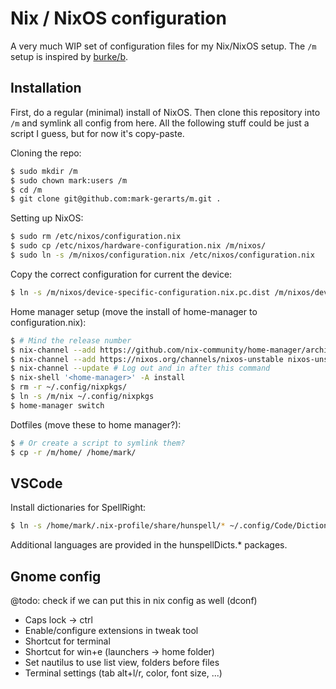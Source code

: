 # Nix / NixOS configuration

A very much WIP set of configuration files for my Nix/NixOS setup. The `/m`
setup is inspired by [burke/b](https://github.com/burke/b).

## Installation

First, do a regular (minimal) install of NixOS. Then clone this repository into
`/m` and symlink all config from here. All the following stuff could be just a
script I guess, but for now it's copy-paste.

Cloning the repo:

```bash
$ sudo mkdir /m
$ sudo chown mark:users /m
$ cd /m
$ git clone git@github.com:mark-gerarts/m.git .
```

Setting up NixOS:

```bash
$ sudo rm /etc/nixos/configuration.nix
$ sudo cp /etc/nixos/hardware-configuration.nix /m/nixos/
$ sudo ln -s /m/nixos/configuration.nix /etc/nixos/configuration.nix
```

Copy the correct configuration for current the device:

```bash
$ ln -s /m/nixos/device-specific-configuration.nix.pc.dist /m/nixos/device-specific-configuration.nix
```

Home manager setup (move the install of home-manager to configuration.nix):

```bash
$ # Mind the release number
$ nix-channel --add https://github.com/nix-community/home-manager/archive/release-20.09.tar.gz home-manager
$ nix-channel --add https://nixos.org/channels/nixos-unstable nixos-unstable # For some specific packages from unstable
$ nix-channel --update # Log out and in after this command
$ nix-shell '<home-manager>' -A install
$ rm -r ~/.config/nixpkgs/
$ ln -s /m/nix ~/.config/nixpkgs
$ home-manager switch
```

Dotfiles (move these to home manager?):

```bash
$ # Or create a script to symlink them?
$ cp -r /m/home/ /home/mark/
```

## VSCode

Install dictionaries for SpellRight:

```bash
$ ln -s /home/mark/.nix-profile/share/hunspell/* ~/.config/Code/Dictionaries
```

Additional languages are provided in the hunspellDicts.\* packages.

## Gnome config

@todo: check if we can put this in nix config as well (dconf)

- Caps lock -> ctrl
- Enable/configure extensions in tweak tool
- Shortcut for terminal
- Shortcut for win+e (launchers -> home folder)
- Set nautilus to use list view, folders before files
- Terminal settings (tab alt+l/r, color, font size, ...)
